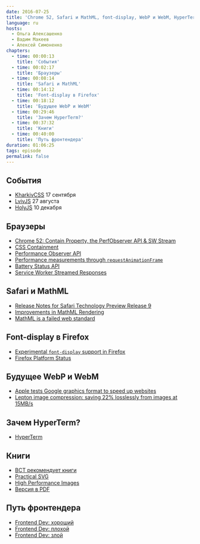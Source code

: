 ```yaml
---
date: 2016-07-25
title: 'Chrome 52, Safari и MathML, font-display, WebP и WebM, HyperTerm, книги, путь фронтендера'
language: ru
hosts:
  - Ольга Алексашенко
  - Вадим Макеев
  - Алексей Симоненко
chapters:
  - time: 00:00:13
    title: 'События'
  - time: 00:02:17
    title: 'Браузеры'
  - time: 00:08:14
    title: 'Safari и MathML'
  - time: 00:14:12
    title: 'Font-display в Firefox'
  - time: 00:18:12
    title: 'Будущее WebP и WebM'
  - time: 00:29:46
    title: 'Зачем HyperTerm?'
  - time: 00:37:32
    title: 'Книги'
  - time: 00:40:00
    title: 'Путь фронтендера'
duration: 01:06:25
tags: episode
permalink: false
---
```


## События

- [KharkivCSS](http://kharkivcss.org/) 17 сентября
- [LvivJS](http://lvivjs.org.ua/) 27 августа
- [HolyJS](http://holyjs.ru/) 10 декабря

## Браузеры

- [Chrome 52: Contain Property, the PerfObserver API & SW Stream](https://youtu.be/Pii-LaWOyuo)
- [CSS Containment](https://developers.google.com/web/updates/2016/06/css-containment)
- [Performance Observer API](https://developers.google.com/web/updates/2016/06/performance-observer)
- [Performance measurements through `requestAnimationFrame`](http://www.quirksmode.org/blog/archives/2016/03/rafp_a_proposal.html)
- [Battery Status API](https://developer.mozilla.org/en/docs/Web/API/Battery_Status_API)
- [Service Worker Streamed Responses](https://developers.google.com/web/updates/2016/06/sw-readablestreams)

## Safari и MathML

- [Release Notes for Safari Technology Preview Release 9](https://webkit.org/blog/6800/release-notes-for-safari-technology-preview-release-9/)
- [Improvements in MathML Rendering](https://webkit.org/blog/6803/improvements-in-mathml-rendering/)
- [MathML is a failed web standard](https://www.peterkrautzberger.org/0186/)

## Font-display в Firefox

- [Experimental `font-display` support in Firefox](https://github.com/zachleat/zachleat.com/issues/9)
- [Firefox Platform Status](https://platform-status.mozilla.org/)

## Будущее WebP и WebM

- [Apple tests Google graphics format to speed up websites](http://www.cnet.com/news/apple-ios-macos-tests-googles-webp-graphics-to-speed-up-web/)
- [Lepton image compression: saving 22% losslessly from images at 15MB/s](https://blogs.dropbox.com/tech/2016/07/lepton-image-compression-saving-22-losslessly-from-images-at-15mbs/)

## Зачем HyperTerm?

- [HyperTerm](https://hyperterm.org/)

## Книги

- [ВСТ рекомендует книги](http://web-standards.ru/books/)
- [Practical SVG](https://abookapart.com/products/practical-svg)
- [High Performance Images](https://content.akamai.com/pg6293-high-performance-images-ebook.html)
- [Версия в PDF](https://www.akamai.com/us/en/multimedia/documents/content/e-book/akamai-oreilly-high-performance-images-e-book.pdf)

## Путь фронтендера

- [Frontend Dev: хороший](https://medium.com/p/865b640d5d18)
- [Frontend Dev: плохой](https://medium.com/p/aa99f3ce376)
- [Frontend Dev: злой](https://medium.com/p/5a4ec66fd457)
